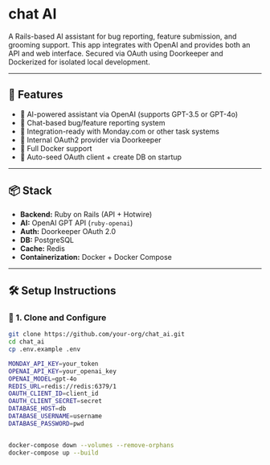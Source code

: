 # chat AI

A Rails-based AI assistant for bug reporting, feature submission, and grooming support. This app integrates with OpenAI and provides both an API and web interface. Secured via OAuth using Doorkeeper and Dockerized for isolated local development.

---

## 🚀 Features

- 🧠 AI-powered assistant via OpenAI (supports GPT-3.5 or GPT-4o)
- 💬 Chat-based bug/feature reporting system
- 📌 Integration-ready with Monday.com or other task systems
- 🔐 Internal OAuth2 provider via Doorkeeper
- 🐳 Full Docker support
- 🔄 Auto-seed OAuth client + create DB on startup

---

## 📦 Stack

- **Backend:** Ruby on Rails (API + Hotwire)
- **AI:** OpenAI GPT API (`ruby-openai`)
- **Auth:** Doorkeeper OAuth 2.0
- **DB:** PostgreSQL
- **Cache:** Redis
- **Containerization:** Docker + Docker Compose

---

## 🛠 Setup Instructions

### 🔧 1. Clone and Configure

```bash
git clone https://github.com/your-org/chat_ai.git
cd chat_ai
cp .env.example .env

MONDAY_API_KEY=your_token
OPENAI_API_KEY=your_openai_key
OPENAI_MODEL=gpt-4o
REDIS_URL=redis://redis:6379/1
OAUTH_CLIENT_ID=client_id
OAUTH_CLIENT_SECRET=secret
DATABASE_HOST=db
DATABASE_USERNAME=username
DATABASE_PASSWORD=pwd


docker-compose down --volumes --remove-orphans
docker-compose up --build
